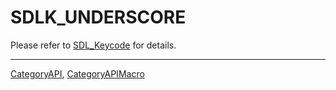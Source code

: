 # SDLK_UNDERSCORE

Please refer to [SDL_Keycode](SDL_Keycode) for details.

----
[CategoryAPI](CategoryAPI), [CategoryAPIMacro](CategoryAPIMacro)

